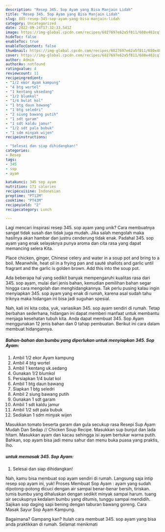 ```yaml
---
description: "Resep 345. Sop Ayam yang Bisa Manjain Lidah"
title: "Resep 345. Sop Ayam yang Bisa Manjain Lidah"
slug: 885-resep-345-sop-ayam-yang-bisa-manjain-lidah
category: Uncategorized
date: 2022-09-24T17:32:33.541Z
image: https://img-global.cpcdn.com/recipes/6827697e62a5f811/680x482cq70/345-sop-ayam-foto-resep-utama.jpg
hideToc: false
enableToc: true
enableTocContent: false
thumbnail: https://img-global.cpcdn.com/recipes/6827697e62a5f811/680x482cq70/345-sop-ayam-foto-resep-utama.jpg
cover: https://img-global.cpcdn.com/recipes/6827697e62a5f811/680x482cq70/345-sop-ayam-foto-resep-utama.jpg
author: Admin
authorAv: notfound
ratingvalue: 4
reviewcount: 11
recipeingredient:
- "1/2 ekor Ayam kampung"
- "4 btg wortel"
- "1 kentang uksedang"
- "1/2 blumkol"
- "1/4 bulat kol"
- "1 btg daun bawang"
- "1 btg seledri"
- "2 siung bawang putih"
- "1 sdt garam"
- "1 sdt kaldu jamur"
- "1/2 sdt pala bubuk"
- "1 sdm minyak wijen"
recipeinstructions:

- "Selesai dan siap dihidangkan!"
categories:
- Resep
tags:
- 345
- sop
- ayam

katakunci: 345 sop ayam 
nutrition: 171 calories
recipecuisine: Indonesian
preptime: "PT12M"
cooktime: "PT43M"
recipeyield: "2"
recipecategory: Lunch

---
```





Lagi mencari inspirasi resep 345. sop ayam yang unik? Cara membuatnya sangat tidak susah dan tidak juga mudah. Jika salah mengolah maka hasilnya akan hambar dan justru cenderung tidak enak. Padahal 345. sop ayam yang enak selayaknya punya aroma dan cita rasa yang dapat memancing selera Kita.





Place chicken, ginger, Chinese celery and water in a soup pot and bring to a boil. Meanwhile, heat oil in a frying pan and sauté shallots and garlic until fragrant and the garlic is golden brown. Add this into the soup pot.

Ada beberapa hal yang sedikit banyak mempengaruhi kualitas rasa dari 345. sop ayam, mulai dari jenis bahan, kemudian pemilihan bahan segar hingga cara mengolah dan menghidangkannya. Tak perlu pusing kalau ingin menyiapkan 345. sop ayam yang enak di rumah, karena asal sudah tahu triknya maka hidangan ini bisa jadi suguhan spesial.






Nah, kali ini kita coba, yuk, variasikan 345. sop ayam sendiri di rumah. Tetap berbahan sederhana, hidangan ini dapat memberi manfaat untuk membantu menjaga kesehatan tubuh kita. Anda dapat membuat 345. Sop Ayam menggunakan 12 jenis bahan dan 0 tahap pembuatan. Berikut ini cara dalam membuat hidangannya.

<!--inarticleads1-->

##### Bahan-bahan dan bumbu yang diperlukan untuk menyiapkan 345. Sop Ayam:

1. Ambil 1/2 ekor Ayam kampung
1. Ambil 4 btg wortel
1. Ambil 1 kentang uk.sedang
1. Gunakan 1/2 blumkol
1. Persiapkan 1/4 bulat kol
1. Ambil 1 btg daun bawang
1. Siapkan 1 btg seledri
1. Ambil 2 siung bawang putih
1. Gunakan 1 sdt garam
1. Ambil 1 sdt kaldu jamur
1. Ambil 1/2 sdt pala bubuk
1. Sediakan 1 sdm minyak wijen


Masukkan tomato beserta garam dan gula secukup rasa Resepi Sup Ayam Mudah Dan Sedap // Chicken Soup Recipe. Masukkan sup bunjut dan lada hitam. Masukkan ayam dan kacau sehingga isi ayam bertukar warna putih. Bahkan, sop ayam bisa jadi menu sahur dan menu buka puasa yang praktis, lho. 

<!--inarticleads2-->

#####  untuk memasak 345. Sop Ayam:


1. Selesai dan siap dihidangkan!

Nah, kamu bisa membuat sop ayam sendiri di rumah. Langsung saja intip resep sop ayam ini, yuk! Proses Membuat Sop Ayam : ayam yang sudah dipotong-potong dicuci dengan air sampai benar-benar bersih, tiriskan. tumis bumbu yang dihaluskan dengan sedikit minyak sampai harum. tuang air secukupnya kedalam bumbu yang ditumis, tunggu sampai mendidih. Sajikan sop daging sapi bening dengan taburan bawang goreng. Cara Masak Sayur Sop Ayam Kampung. 

Bagaimana? Gampang kan? Itulah cara membuat 345. sop ayam yang bisa anda praktikkan di rumah. Selamat menikmati
